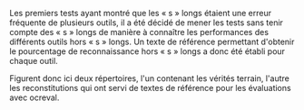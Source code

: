 Les premiers tests ayant montré que les « s » longs étaient une erreur fréquente de plusieurs outils, il a été décidé de mener les tests sans tenir compte des « s » longs de manière à connaître les performances des différents outils hors « s » longs. 
Un texte de référence permettant d'obtenir le pourcentage de reconnaissance hors « s » longs a donc été établi pour chaque outil.

Figurent donc ici deux répertoires, l'un contenant les vérités terrain, l'autre les reconstitutions qui ont servi de textes de référence pour les évaluations avec ocreval.
